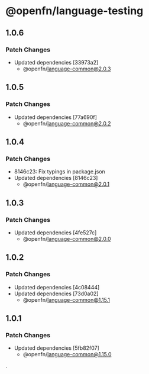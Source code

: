 # @openfn/language-testing

## 1.0.6

### Patch Changes

- Updated dependencies [33973a2]
  - @openfn/language-common@2.0.3

## 1.0.5

### Patch Changes

- Updated dependencies [77a690f]
  - @openfn/language-common@2.0.2

## 1.0.4

### Patch Changes

- 8146c23: Fix typings in package.json
- Updated dependencies [8146c23]
  - @openfn/language-common@2.0.1

## 1.0.3

### Patch Changes

- Updated dependencies [4fe527c]
  - @openfn/language-common@2.0.0

## 1.0.2

### Patch Changes

- Updated dependencies [4c08444]
- Updated dependencies [73d0a02]
  - @openfn/language-common@1.15.1

## 1.0.1

### Patch Changes

- Updated dependencies [5fb82f07]
  - @openfn/language-common@1.15.0

.
